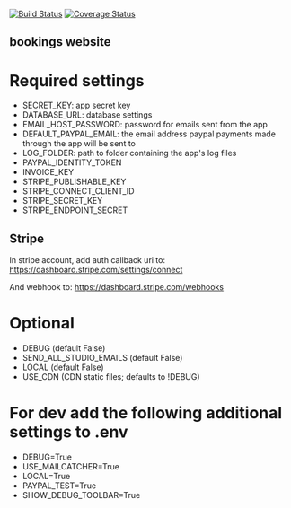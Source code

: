 [![Build Status](https://travis-ci.org/rebkwok/freedom_of_flight.svg?branch=master)](https://travis-ci.org/rebkwok/freedom_of_flight)
[![Coverage Status](https://coveralls.io/repos/github/rebkwok/freedom_of_flight/badge.svg?branch=master)](https://coveralls.io/github/rebkwok/freedom_of_flight?branch=master)
## bookings website

# Required settings

- SECRET_KEY: app secret key
- DATABASE_URL: database settings
- EMAIL_HOST_PASSWORD: password for emails sent from the app
- DEFAULT_PAYPAL_EMAIL: the email address paypal payments made through the app will be sent to
- LOG_FOLDER: path to folder containing the app's log files
- PAYPAL_IDENTITY_TOKEN
- INVOICE_KEY
- STRIPE_PUBLISHABLE_KEY
- STRIPE_CONNECT_CLIENT_ID
- STRIPE_SECRET_KEY
- STRIPE_ENDPOINT_SECRET

## Stripe
In stripe account, add auth callback uri to:
<https://dashboard.stripe.com/settings/connect>

And webhook to:
<https://dashboard.stripe.com/webhooks>


# Optional
- DEBUG (default False)
- SEND_ALL_STUDIO_EMAILS (default False)
- LOCAL (default False)
- USE_CDN (CDN static files; defaults to !DEBUG)

# For dev add the following additional settings to .env
- DEBUG=True
- USE_MAILCATCHER=True
- LOCAL=True
- PAYPAL_TEST=True
- SHOW_DEBUG_TOOLBAR=True
